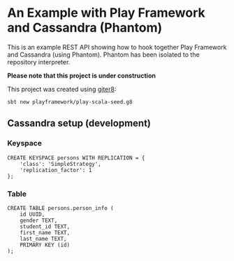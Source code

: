 # An Example with Play Framework and Cassandra (Phantom)
This is an example REST API showing how to hook together Play Framework and Cassandra (using Phantom). 
Phantom has been isolated to the repository interpreter.

**Please note that this project is under construction**

This project was created using [giter8](http://www.foundweekends.org/giter8):

```sbt new playframework/play-scala-seed.g8```

## Cassandra setup (development)

### Keyspace
```cql
CREATE KEYSPACE persons WITH REPLICATION = {
	'class': 'SimpleStrategy',
	'replication_factor': 1
};
```

### Table
```cql
CREATE TABLE persons.person_info (
	id UUID,
	gender TEXT,
	student_id TEXT,
	first_name TEXT,
	last_name TEXT,
	PRIMARY KEY (id)
);
```